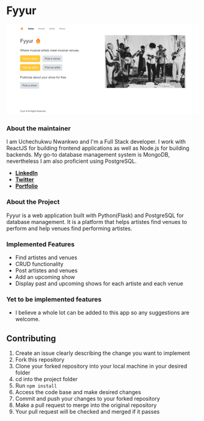 # Fyyur
![App screenshot](fyyur-github.png)
### About the maintainer
I am Uchechukwu Nwankwo and I'm a Full Stack developer. I work with ReactJS for building frontend applications as well as Node.js for building backends. My go-to database management system is MongoDB, nevertheless I am also proficient using PostgreSQL.

- [**LinkedIn**](https://linkedin.com/in/uchechukwu10)
- [**Twitter**](https://twitter.com/Maazi_Of_042)
- [**Portfolio**](https://github.com/Uchechukwu10/Personal-Portfolio)

### About the Project
Fyyur is a web application built with Python(Flask) and PostgreSQL for database management. It is a platform that helps artistes find venues to perform and help venues find performing artistes.

### Implemented Features
- Find artistes and venues
- CRUD functionality
- Post artistes and venues
- Add an upcoming show
- Display past and upcoming shows for each artiste and each venue

### Yet to be implemented features
- I believe a whole lot can be added to this app so any suggestions are welcome.

## Contributing
1. Create an issue clearly describing the change you want to implement
2. Fork this repository
3. Clone your forked repository into your local machine in your desired folder
4. cd into the project folder
5. Run `npm install`
6. Access the code base and make desired changes
7. Commit and push your changes to your forked repository
8. Make a pull request to merge into the original repository
9. Your pull request will be checked and merged if it passes
